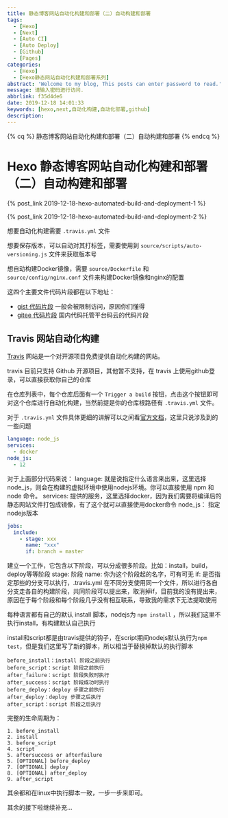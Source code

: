 ```yaml
---
title: 静态博客网站自动化构建和部署（二）自动构建和部署
tags:
  - [Hexo]
  - [Next]
  - [Auto CI]
  - [Auto Deploy]
  - [Github]
  - [Pages]
categories:
  - [Hexo]
  - [Hexo静态网站自动化构建和部署系列]
abstract: 'Welcome to my blog, This posts can enter password to read.'
message: 请输入密码进行访问.
abbrlink: f35d4de6
date: 2019-12-18 14:01:33
keywords: [hexo,next,自动化构建,自动化部署,github]
description:
---
```


{% cq %} 静态博客网站自动化构建和部署（二）自动构建和部署 {% endcq %}

<!-- more -->

# Hexo 静态博客网站自动化构建和部署（二）自动构建和部署

{% post_link 2019-12-18-hexo-automated-build-and-deployment-1 %}

{% post_link 2019-12-18-hexo-automated-build-and-deployment-2 %}

想要自动化构建需要 `.travis.yml` 文件

想要保存版本，可以自动对其打标签，需要使用到 `source/scripts/auto-versioning.js` 文件来获取版本号

想自动构建Docker镜像，需要 `source/Dockerfile` 和 `source/config/nginx.conf` 文件来构建Docker镜像和nginx的配置

这四个主要文件代码片段都在以下地址：

- [gist 代码片段](https://gist.github.com/SpiritLing/306900cfe70f704343fefaef5bb26571) 一般会被限制访问，原因你们懂得
- [gitee 代码片段](https://gitee.com/SpiritLing/codes/ydpsxq4ahn2jk1fimbwoc82) 国内代码托管平台码云的代码片段

## Travis 网站自动化构建

[Travis](https://travis-ci.com/) 网站是一个对开源项目免费提供自动化构建的网站。

travis 目前只支持 Github 开源项目，其他暂不支持，在 travis 上使用github登录，可以直接获取你自己的仓库

在仓库列表中，每个仓库后面有一个 `Trigger a build` 按钮，点击这个按钮即可对这个仓库进行自动化构建，当然前提是你的仓库根路径有 `.travis.yml` 文件。

对于 `.travis.yml` 文件具体更细的讲解可以之间看[官方文档](https://docs.travis-ci.com/)，这里只说涉及到的一些问题

```yml
language: node_js
services:
  - docker
node_js:
  - 12
```

对于上面部分代码来说：
language: 就是说指定什么语言来出来，这里选择node_js，则会在构建的虚拟环境中使用nodejs环境。你可以直接使用 npm 和 node 命令。
services: 提供的服务，这里选择docker，因为我们需要将编译后的静态网站文件打包成镜像，有了这个就可以直接使用docker命令
node_js： 指定nodejs版本

```yml
jobs:
  include:
    - stage: xxx
      name: "xxx"
      if: branch = master
```

建立一个工作，它包含以下阶段，可以分成很多阶段。比如：install，build，deploy等等阶段
stage: 阶段
name: 你为这个阶段起的名字，可有可无
if: 是否指定那些的分支可以执行，.travis.yml 在不同分支使用同一个文件，所以进行各自分支走各自的构建阶段，共同阶段可以提出来，取消掉if，目前我的没有提出来，原因在于每个阶段和每个阶段几乎没有相互联系，导致我的需求下无法提取使用

每种语言都有自己的默认 install 脚本，nodejs为 `npm install` ，所以我们这里不执行install，有构建默认自己执行

install和script都是由travis提供的钩子，在script期间nodejs默认执行为`npm test`，但是我们这里写了新的脚本，所以相当于替换掉默认的执行脚本

```
before_install：install 阶段之前执行
before_script：script 阶段之前执行
after_failure：script 阶段失败时执行
after_success：script 阶段成功时执行
before_deploy：deploy 步骤之前执行
after_deploy：deploy 步骤之后执行
after_script：script 阶段之后执行
```
完整的生命周期为：
```
1. before_install
2. install
3. before_script
4. script
5. aftersuccess or afterfailure
5. [OPTIONAL] before_deploy
7. [OPTIONAL] deploy
8. [OPTIONAL] after_deploy
9. after_script
```

其余都和在linux中执行脚本一致，一步一步来即可。

其余的接下啦继续补充...